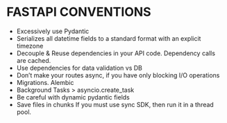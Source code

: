 # FASTAPI CONVENTIONS

- Excessively use Pydantic
- Serializes all datetime fields to a standard format with an explicit timezone
- Decouple & Reuse dependencies in your API code. Dependency calls are cached.
- Use dependencies for data validation vs DB
- Don’t make your routes async, if you have only blocking I/O operations
- Migrations. Alembic
- Background Tasks > asyncio.create_task
- Be careful with dynamic pydantic fields
- Save files in chunks
  If you must use sync SDK, then run it in a thread pool.
